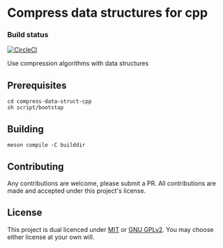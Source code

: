# Compress data structures for cpp

### Build status

[![CircleCI](https://circleci.com/gh/o-mdr/compress-data-struct-cpp.svg?style=svg&circle-token=15153e079b8e597f4d30dfcd35766b16ce07f0b3)](https://app.circleci.com/pipelines/github/o-mdr/compress-data-struct-cpp)


Use compression algorithms with data structures

## Prerequisites
```
cd compress-data-struct-cpp
sh script/bootstap
```

## Building
```
meson compile -C builddir
 ```

## Contributing
Any contributions are welcome, please submit a PR. All contributions are made and accepted under this project's license. 

## License
This project is dual licenced under [MIT](LICENSE) or [GNU GPLv2](COPYING).
You may choose either license at your own will.
